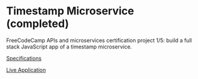 
# Timestamp Microservice (completed)

FreeCodeCamp APIs and microservices certification project 1/5: build a full stack JavaScript app of a timestamp microservice.

[Specifications](https://www.freecodecamp.org/learn/apis-and-microservices/apis-and-microservices-projects/timestamp-microservice)

[Live Application](https://studio1202-fcc-api-timestamp.herokuapp.com/)